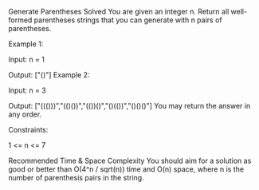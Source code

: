 Generate Parentheses
Solved
You are given an integer n. Return all well-formed parentheses strings that you can generate with n pairs of parentheses.

Example 1:

Input: n = 1

Output: ["()"]
Example 2:

Input: n = 3

Output: ["((()))","(()())","(())()","()(())","()()()"]
You may return the answer in any order.

Constraints:

1 <= n <= 7


Recommended Time & Space Complexity
You should aim for a solution as good or better than O(4^n / sqrt(n)) time and O(n) space, where n is the number of parenthesis pairs in the string.